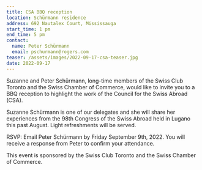 ```yaml
---
title: CSA BBQ reception
location: Schürmann residence
address: 692 Nautalex Court, Mississauga
start_time: 1 pm
end_time: 5 pm
contact:
  name: Peter Schürmann
  email: pschurmann@rogers.com
teaser: /assets/images/2022-09-17-csa-teaser.jpg
date: 2022-09-17
---
```


Suzanne and Peter Schürmann, long-time members of the Swiss Club Toronto and
the Swiss Chamber of Commerce, would like to invite you to a BBQ reception to
highlight the work of the Council for the Swiss Abroad (CSA).

Suzanne Schürmann is one of our delegates and she will share her experiences
from the 98th Congress of the Swiss Abroad held in Lugano this past August.
Light refreshments will be served.

RSVP: Email Peter Schürmann by Friday September 9th, 2022. You will receive a
response from Peter to confirm your attendance.

This event is sponsored by the Swiss Club Toronto and the Swiss Chamber of
Commerce.
